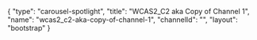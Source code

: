 {
    "type": "carousel-spotlight",
    "title": "WCAS2_C2 aka Copy of Channel 1",
    "name": "wcas2_c2-aka-copy-of-channel-1",
    "channelId": "",
    "layout": "bootstrap"
}